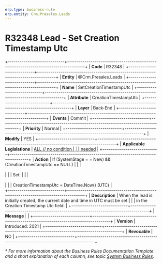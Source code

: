 ```yaml
---
erp.type: business-rule
erp.entity: Crm.Presales.Leads
---
```


# R32348 Lead - Set Creation Timestamp Utc
+-----------------------------+---------------------------------------------------------------------------------------+
| **Code**                    | R32348                                                                                |
+-----------------------------+---------------------------------------------------------------------------------------+
| **Entity**                  | @Crm.Presales.Leads                                                                   |
+-----------------------------+---------------------------------------------------------------------------------------+
| **Name**                    | SetCreationTimestampUtc                                                               |
+-----------------------------+---------------------------------------------------------------------------------------+
| **Attribute**               | CreationTimestampUtc                                                                  |
+-----------------------------+---------------------------------------------------------------------------------------+
| **Layer**                   | Back-End                                                                              |
+-----------------------------+---------------------------------------------------------------------------------------+
| **Events**                  | Commit                                                                                |
+-----------------------------+---------------------------------------------------------------------------------------+
| **Priority**                | Normal                                                                                |
+-----------------------------+---------------------------------------------------------------------------------------+
| **Modify**                  | YES                                                                                   |
+-----------------------------+---------------------------------------------------------------------------------------+
| **Applicable Legislations** | [ALL // no condition                                                                  |
|                             | needed](xref:applicable-legislations)                                                 |
+-----------------------------+---------------------------------------------------------------------------------------+
| **Action**                  | If (SystemStage = = New) && (CreationTimestampUtc == NULL)                            |
|                             | <br/><br/>                                                                            |
|                             | Set:                                                                                  |
|                             | <br/><br/>                                                                            |
|                             | CreationTimestampUtc = DateTime.Now() (UTC)                                           |                    
+-----------------------------+---------------------------------------------------------------------------------------+
| **Description**             | When the lead is initially created, the current date and time in UTC must be set      |
|                             | in the Creation Timestamp Utc field.                                                  |
+-----------------------------+---------------------------------------------------------------------------------------+
| **Message**                 |                                                                                       |
+-----------------------------+---------------------------------------------------------------------------------------+
| **Version**                 | Introduced: 2021                                                                      |
+-----------------------------+---------------------------------------------------------------------------------------+
| **Revocable**               | NO                                                                                    |
+-----------------------------+---------------------------------------------------------------------------------------+

*\* For more information about the Business Rules Documentation Template and a short explanation of each column, see
topic [System Business Rules](../templates/template-description-system-business-rules.md).*
